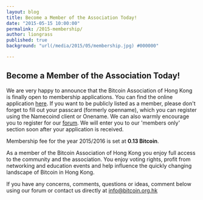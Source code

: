 ```yaml
---
layout: blog
title: Become a Member of the Association Today!
date: "2015-05-15 10:00:00"
permalink: /2015-membership/
author: liongrass
published: true
background: "url(/media/2015/05/membership.jpg) #000000"

---
```


## Become a Member of the Association Today!

We are very happy to announce that the Bitcoin Association of Hong Kong is finally open to membership applications. You can find the online application [here](/join/).
If you want to be publicly listed as a member, please don't forget to fill out your passcard (formerly openname), which you can register using the Namecoind client or Onename.
We can also warmly encourage you to register for our [forum](https://discuss.bitcoinhk.org/). We will enter you to our 'members only' section soon after your application is received.

Membership fee for the year 2015/2016 is set at **0.13 Bitcoin**.

As a member of the Bitcoin Association of Hong Kong you enjoy full access to the community and the association. You enjoy voting rights, profit from networking and education events and help influence the quickly changing landscape of Bitcoin in Hong Kong.

If you have any concerns, comments, questions or ideas, comment below using our forum or contact us directly at info@bitcoin.org.hk
